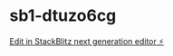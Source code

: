 # sb1-dtuzo6cg

[Edit in StackBlitz next generation editor ⚡️](https://stackblitz.com/~/github.com/khaledElsaman/sb1-dtuzo6cg)